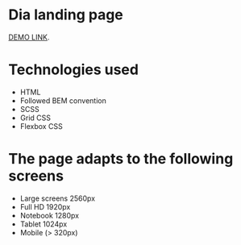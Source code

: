 # Dia landing page

[DEMO LINK]().

# Technologies used
- HTML
- Followed BEM convention
- SCSS
- Grid CSS
- Flexbox CSS

# The page adapts to the following screens
- Large screens 2560px
- Full HD 1920px
- Notebook 1280px
- Tablet 1024px
- Mobile (> 320px)

